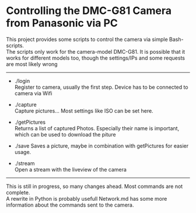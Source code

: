 # Controlling the DMC-G81 Camera from Panasonic via PC

This project provides some scripts to control the camera via simple Bash-scripts.  
The scripts only work for the camera-model DMC-G81. 
It is possible that it works for different models too,
though the settings/IPs and some requests are most likely wrong 

---
- ./login  
Register to camera, usually the first step.
Device has to be connected to camera via Wifi

- ./capture  
Capture pictures...
Most settings like ISO can be set here.

- ./getPictures  
Returns a list of captured Photos.
Especially their name is important, which can be used to download the piture

- ./save
Saves a picture, maybe in combination with getPictures for easier usage.

- ./stream  
Open a stream with the liveview of the camera 

---

This is still in progress, so many changes ahead.
Most commands are not complete.  
A rewrite in Python is probably usefull
Network.md has some more information about the commands sent to the camera.
